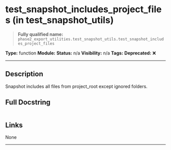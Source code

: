 # test_snapshot_includes_project_files (in test_snapshot_utils)
> **Fully qualified name:** `phase2_export_utilities.test_snapshot_utils.test_snapshot_includes_project_files`

**Type:** function
**Module:** 
**Status:** n/a
**Visibility:** n/a
**Tags:** 
**Deprecated:** ❌

---

## Description
Snapshot includes all files from project_root except ignored folders.

## Full Docstring
```

```

## Links
None

---
